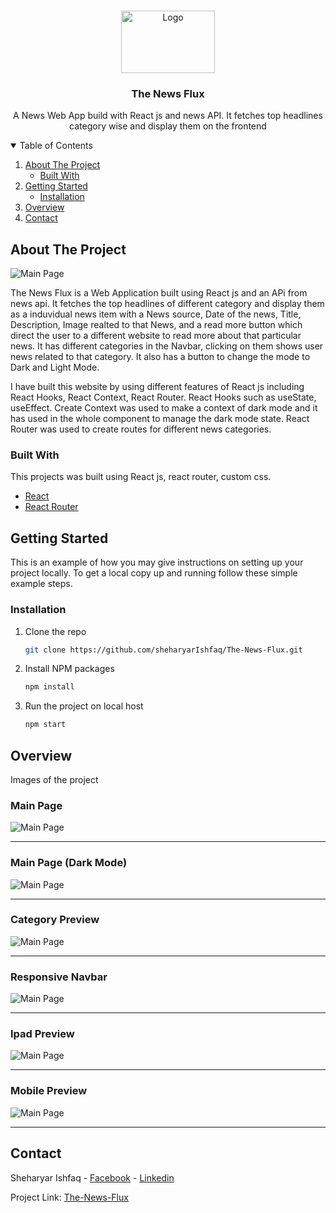 <!-- PROJECT LOGO -->
<br />
<p align="center">
  <a href="https://github.com/sheharyarIshfaq/The-News-Flux">
    <img src="./readme-images/logo.png" alt="Logo" width="150" height="100">
  </a>

  <h3 align="center">The News Flux</h3>

  <p align="center">
    A News Web App build with React js and news API. It fetches top headlines category wise and display them on the frontend
    <br />
  </p>
</p>

<!-- TABLE OF CONTENTS -->
<details open="open">
  <summary>Table of Contents</summary>
  <ol>
    <li>
      <a href="#about-the-project">About The Project</a>
      <ul>
        <li><a href="#built-with">Built With</a></li>
      </ul>
    </li>
    <li>
      <a href="#getting-started">Getting Started</a>
      <ul>
        <li><a href="#installation">Installation</a></li>
      </ul>
    </li>
    <li><a href="#overview">Overview</a></li>
    <li><a href="#contact">Contact</a></li>
  </ol>
</details>

<!-- ABOUT THE PROJECT -->

## About The Project

![Main Page](./readme-images/main-page.png)

The News Flux is a Web Application built using React js and an APi from news api. It fetches the top headlines of different category and display them as a induvidual news item with a News source, Date of the news, Title, Description, Image realted to that News, and a read more button which direct the user to a different website to read more about that particular news. It has different categories in the Navbar, clicking on them shows user news related to that category. It also has a button to change the mode to Dark and Light Mode.

I have built this website by using different features of React js including React Hooks, React Context, React Router. React Hooks such as useState, useEffect. Create Context was used to make a context of dark mode and it has used in the whole component to manage the dark mode state. React Router was used to create routes for different news categories.

### Built With

This projects was built using React js, react router, custom css.

- [React](https://reactjs.org/)
- [React Router](https://reactrouter.com/)

<!-- GETTING STARTED -->

## Getting Started

This is an example of how you may give instructions on setting up your project locally.
To get a local copy up and running follow these simple example steps.

### Installation

1. Clone the repo
   ```sh
   git clone https://github.com/sheharyarIshfaq/The-News-Flux.git
   ```
1. Install NPM packages
   ```sh
   npm install
   ```
1. Run the project on local host
   ```sh
   npm start
   ```

## Overview

Images of the project

### Main Page

![Main Page](./readme-images/main-page.png)

---

### Main Page (Dark Mode)

![Main Page](./readme-images/dark-mode.png)

---

### Category Preview

![Main Page](./readme-images/science.png)

---

### Responsive Navbar

![Main Page](./readme-images/responsive-nav.png)

---

### Ipad Preview

![Main Page](./readme-images/ipad.png)

---

### Mobile Preview

![Main Page](./readme-images/mobile.png)

---

<!-- CONTACT -->

## Contact

Sheharyar Ishfaq - [Facebook](https://web.facebook.com/sheharyarishfaq1) - [Linkedin](https://www.linkedin.com/in/sheharyar-ishfaq/)

Project Link: [The-News-Flux](https://github.com/sheharyarIshfaq/The-News-Flux)
